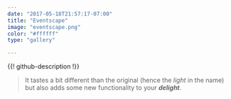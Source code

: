 ```yaml
---
date: "2017-05-18T21:57:17-07:00"
title: "Eventscape"
image: "eventscape.png"
color: "#ffffff"
type: "gallery"

---
```


<!-- github:
    repo: "kdevo/osprey"
    showInfo: true
terminal:
    lines:
    - type: input
      data: mkdir themes
      wait: 200
    - type: input
      data: cd themes
      wait: 200
    - type: input
      data: git clone https://github.com/kdevo/osprey-delight.git
      wait: 300
    - type: progress
      data: 100
      wait: 1000
    - data: ☕ Done! Have fun using Osprey Delight!
      wait: 900
    - type: input
      data: exit
      wait: 500 -->

{{! github-description !}}

> It tastes a bit different than the original (hence the *light* in the name) but also adds some new functionality to your ***delight***.